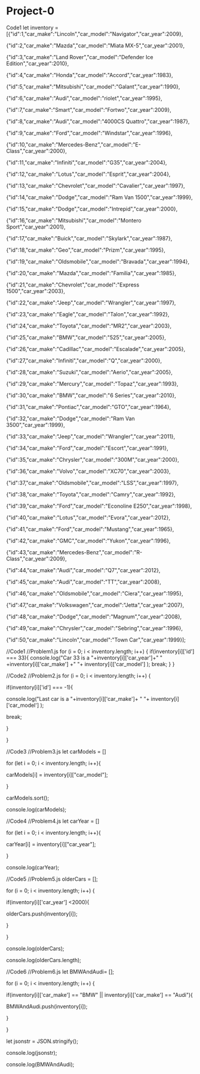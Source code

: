 # Project-0
Code1
let inventory = [{"id":1,"car_make":"Lincoln","car_model":"Navigator","car_year":2009},

{"id":2,"car_make":"Mazda","car_model":"Miata MX-5","car_year":2001},

{"id":3,"car_make":"Land Rover","car_model":"Defender Ice Edition","car_year":2010},

{"id":4,"car_make":"Honda","car_model":"Accord","car_year":1983},

{"id":5,"car_make":"Mitsubishi","car_model":"Galant","car_year":1990},

{"id":6,"car_make":"Audi","car_model":"riolet","car_year":1995},

{"id":7,"car_make":"Smart","car_model":"Fortwo","car_year":2009},

{"id":8,"car_make":"Audi","car_model":"4000CS Quattro","car_year":1987},

{"id":9,"car_make":"Ford","car_model":"Windstar","car_year":1996},

{"id":10,"car_make":"Mercedes-Benz","car_model":"E-Class","car_year":2000},

{"id":11,"car_make":"Infiniti","car_model":"G35","car_year":2004},

{"id":12,"car_make":"Lotus","car_model":"Esprit","car_year":2004},

{"id":13,"car_make":"Chevrolet","car_model":"Cavalier","car_year":1997},

{"id":14,"car_make":"Dodge","car_model":"Ram Van 1500","car_year":1999},

{"id":15,"car_make":"Dodge","car_model":"Intrepid","car_year":2000},

{"id":16,"car_make":"Mitsubishi","car_model":"Montero Sport","car_year":2001},

{"id":17,"car_make":"Buick","car_model":"Skylark","car_year":1987},

{"id":18,"car_make":"Geo","car_model":"Prizm","car_year":1995},

{"id":19,"car_make":"Oldsmobile","car_model":"Bravada","car_year":1994},

{"id":20,"car_make":"Mazda","car_model":"Familia","car_year":1985},

{"id":21,"car_make":"Chevrolet","car_model":"Express 1500","car_year":2003},

{"id":22,"car_make":"Jeep","car_model":"Wrangler","car_year":1997},

{"id":23,"car_make":"Eagle","car_model":"Talon","car_year":1992},

{"id":24,"car_make":"Toyota","car_model":"MR2","car_year":2003},

{"id":25,"car_make":"BMW","car_model":"525","car_year":2005},

{"id":26,"car_make":"Cadillac","car_model":"Escalade","car_year":2005},

{"id":27,"car_make":"Infiniti","car_model":"Q","car_year":2000},

{"id":28,"car_make":"Suzuki","car_model":"Aerio","car_year":2005},

{"id":29,"car_make":"Mercury","car_model":"Topaz","car_year":1993},

{"id":30,"car_make":"BMW","car_model":"6 Series","car_year":2010},

{"id":31,"car_make":"Pontiac","car_model":"GTO","car_year":1964},

{"id":32,"car_make":"Dodge","car_model":"Ram Van 3500","car_year":1999},

{"id":33,"car_make":"Jeep","car_model":"Wrangler","car_year":2011},

{"id":34,"car_make":"Ford","car_model":"Escort","car_year":1991},

{"id":35,"car_make":"Chrysler","car_model":"300M","car_year":2000},

{"id":36,"car_make":"Volvo","car_model":"XC70","car_year":2003},

{"id":37,"car_make":"Oldsmobile","car_model":"LSS","car_year":1997},

{"id":38,"car_make":"Toyota","car_model":"Camry","car_year":1992},

{"id":39,"car_make":"Ford","car_model":"Econoline E250","car_year":1998},

{"id":40,"car_make":"Lotus","car_model":"Evora","car_year":2012},

{"id":41,"car_make":"Ford","car_model":"Mustang","car_year":1965},

{"id":42,"car_make":"GMC","car_model":"Yukon","car_year":1996},

{"id":43,"car_make":"Mercedes-Benz","car_model":"R-Class","car_year":2009},

{"id":44,"car_make":"Audi","car_model":"Q7","car_year":2012},

{"id":45,"car_make":"Audi","car_model":"TT","car_year":2008},

{"id":46,"car_make":"Oldsmobile","car_model":"Ciera","car_year":1995},

{"id":47,"car_make":"Volkswagen","car_model":"Jetta","car_year":2007},

{"id":48,"car_make":"Dodge","car_model":"Magnum","car_year":2008},

{"id":49,"car_make":"Chrysler","car_model":"Sebring","car_year":1996},

{"id":50,"car_make":"Lincoln","car_model":"Town Car","car_year":1999}];

//Code1
//Problem1.js
for (i = 0; i < inventory.length; i++) {
if(inventory[i]['id'] === 33){
console.log("Car 33 is a "+inventory[i]['car_year']+" " +inventory[i]['car_make'] +" "+ inventory[i]['car_model'] );
break;
}
}


//Code2
//Problem2.js
for (i = 0; i < inventory.length; i++) {

if(inventory[i]['id'] === -1){

console.log("Last car is a "+inventory[i]['car_make']+ " "+ inventory[i]['car_model'] );

break;

}

}

//Code3
//Problem3.js
let carModels = []

for (let i = 0; i < inventory.length; i++){

carModels[i] = inventory[i]["car_model"];

}

carModels.sort();

console.log(carModels);

//Code4
//Problem4.js
let carYear = []

for (let i = 0; i < inventory.length; i++){

carYear[i] = inventory[i]["car_year"];

}

console.log(carYear);

//Code5
//Problem5.js
olderCars = [];

for (i = 0; i < inventory.length; i++) {

if(inventory[i]['car_year'] <2000){

olderCars.push(inventory[i]);

}

}

console.log(olderCars);

console.log(olderCars.length);

//Code6
//Problem6.js
let BMWAndAudi= [];

for (i = 0; i < inventory.length; i++) {

if(inventory[i]['car_make'] == "BMW" || inventory[i]['car_make'] == "Audi"){

BMWAndAudi.push(inventory[i]);

}

}

let jsonstr = JSON.stringify();

console.log(jsonstr);

console.log(BMWAndAudi);
